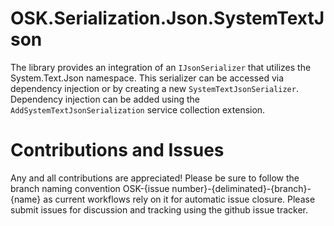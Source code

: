 # OSK.Serialization.Json.SystemTextJson
The library provides an integration of an `IJsonSerializer` that utilizes the System.Text.Json namespace. This serializer can be accessed via dependency injection or by creating a new `SystemTextJsonSerializer`.
Dependency injection can be added using the `AddSystemTextJsonSerialization` service collection extension.

# Contributions and Issues
Any and all contributions are appreciated! Please be sure to follow the branch naming convention OSK-{issue number}-{deliminated}-{branch}-{name} as current workflows rely on it for automatic issue closure. Please submit issues for discussion and tracking using the github issue tracker.